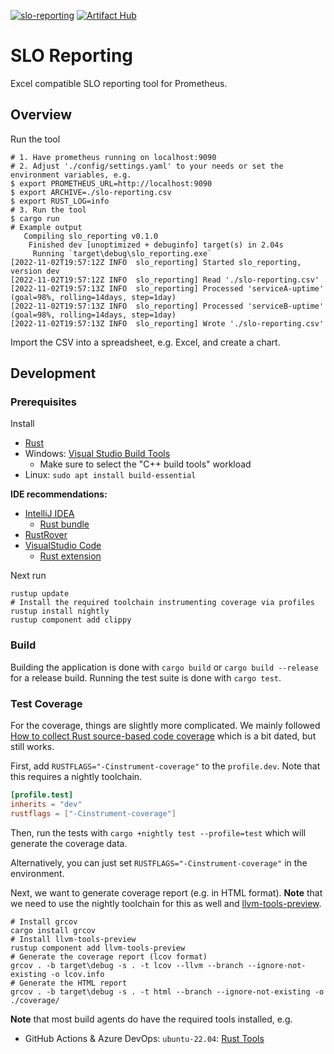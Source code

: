 [![slo-reporting](https://github.com/colenio/slo-reporting/actions/workflows/slo-reporting.yml/badge.svg)](https://github.com/colenio/slo-reporting/actions/workflows/slo-reporting.yml) [![Artifact Hub](https://img.shields.io/endpoint?url=https://artifacthub.io/badge/repository/slo-reporting)](https://artifacthub.io/packages/search?repo=slo-reporting)

# SLO Reporting

Excel compatible SLO reporting tool for Prometheus.

## Overview

Run the tool

```shell
# 1. Have prometheus running on localhost:9090
# 2. Adjust './config/settings.yaml' to your needs or set the environment variables, e.g.
$ export PROMETHEUS_URL=http://localhost:9090
$ export ARCHIVE=./slo-reporting.csv
$ export RUST_LOG=info
# 3. Run the tool
$ cargo run
# Example output
   Compiling slo_reporting v0.1.0
    Finished dev [unoptimized + debuginfo] target(s) in 2.04s
     Running `target\debug\slo_reporting.exe`
[2022-11-02T19:57:12Z INFO  slo_reporting] Started slo_reporting, version dev
[2022-11-02T19:57:12Z INFO  slo_reporting] Read './slo-reporting.csv'
[2022-11-02T19:57:13Z INFO  slo_reporting] Processed 'serviceA-uptime' (goal=98%, rolling=14days, step=1day)
[2022-11-02T19:57:13Z INFO  slo_reporting] Processed 'serviceB-uptime' (goal=98%, rolling=14days, step=1day)
[2022-11-02T19:57:13Z INFO  slo_reporting] Wrote './slo-reporting.csv'
```

Import the CSV into a spreadsheet, e.g. Excel, and create a chart.

## Development

### Prerequisites

Install

- [Rust](https://www.rust-lang.org/tools/install)
- Windows: [Visual Studio Build Tools](https://visualstudio.microsoft.com/downloads/#build-tools-for-visual-studio-2022)
  - Make sure to select the "C++ build tools" workload
- Linux: `sudo apt install build-essential`

**IDE recommendations:**

- [IntelliJ IDEA](https://www.jetbrains.com/idea/)
  - [Rust bundle](https://plugins.jetbrains.com/bundles/3-rust-bundle)
- [RustRover](https://www.jetbrains.com/rust/)
- [VisualStudio Code](https://code.visualstudio.com/)
  - [Rust extension](https://marketplace.visualstudio.com/items?itemName=rust-lang.rust)

Next run

```shell
rustup update
# Install the required toolchain instrumenting coverage via profiles
rustup install nightly
rustup component add clippy
```

### Build

Building the application is done with `cargo build` or `cargo build --release` for a release build.
Running the test suite is done with `cargo test`.

### Test Coverage

For the coverage, things are slightly more complicated.
We mainly followed [How to collect Rust source-based code coverage](https://marco-c.github.io/2020/11/24/rust-source-based-code-coverage.html)
which is a bit dated, but still works.

First, add `RUSTFLAGS="-Cinstrument-coverage"` to the `profile.dev`.
Note that this requires a nightly toolchain.

```toml
[profile.test]
inherits = "dev"
rustflags = ["-Cinstrument-coverage"]
```

Then, run the tests with `cargo +nightly test --profile=test` which will generate the coverage data.

Alternatively, you can just set `RUSTFLAGS="-Cinstrument-coverage"` in the environment.

Next, we want to generate coverage report (e.g. in HTML format).
**Note** that we need to use the nightly toolchain for this as well and [llvm-tools-preview](https://docs.rs/llvm-tools/latest/llvm_tools/).

```shell
# Install grcov
cargo install grcov
# Install llvm-tools-preview
rustup component add llvm-tools-preview
# Generate the coverage report (lcov format)
grcov . -b target\debug -s . -t lcov --llvm --branch --ignore-not-existing -o lcov.info
# Generate the HTML report
grcov . -b target\debug -s . -t html --branch --ignore-not-existing -o ./coverage/
```

**Note** that most build agents do have the required tools installed, e.g.

- GitHub Actions & Azure DevOps: `ubuntu-22.04`: [Rust Tools](https://github.com/actions/runner-images/blob/main/images/ubuntu/Ubuntu2204-Readme.md#rust-tools)
